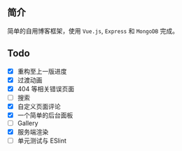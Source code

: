 
## 简介
简单的自用博客框架，使用 `Vue.js`, `Express` 和 `MongoDB` 完成。

## Todo
 - [X] 重构至上一版进度
 - [X] 过渡动画
 - [X] 404 等相关错误页面
 - [ ] 搜索
 - [X] 自定义页面评论
 - [X] 一个简单的后台面板
 - [ ] Gallery
 - [X] 服务端渲染
 - [ ] 单元测试与 ESlint
